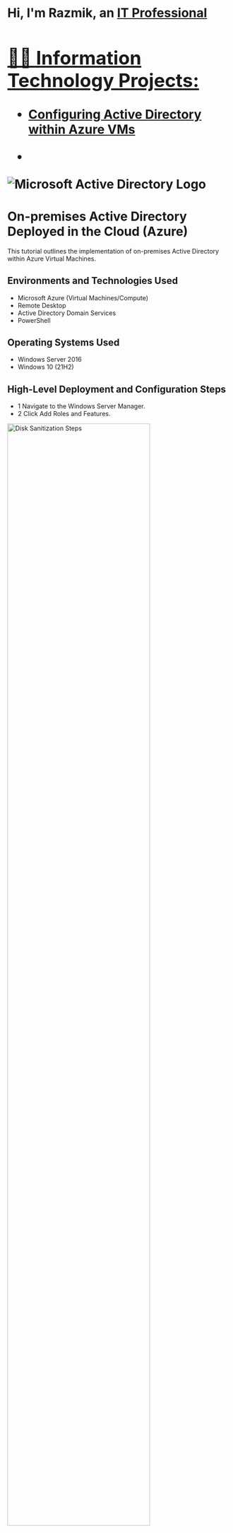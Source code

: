 <h1>Hi, I'm Razmik, an <a href="https://www.linkedin.com/in/razmik-a-917237280">IT Professional

<h2>👨‍💻 Information Technology Projects:</h2>
  
  - [Configuring Active Directory within Azure VMs](https://github.com/RazmikAlexander/RazmikAlexander/configure-ad)
  - <p align="center">
<img src="https://i.imgur.com/pU5A58S.png" alt="Microsoft Active Directory Logo"/>
</p>

<h1>On-premises Active Directory Deployed in the Cloud (Azure)</h1>
This tutorial outlines the implementation of on-premises Active Directory within Azure Virtual Machines.<br />


<h2>Environments and Technologies Used</h2>

- Microsoft Azure (Virtual Machines/Compute)
- Remote Desktop
- Active Directory Domain Services
- PowerShell

<h2>Operating Systems Used </h2>

- Windows Server 2016
- Windows 10 (21H2)

<h2>High-Level Deployment and Configuration Steps</h2>

- 1 Navigate to the Windows Server Manager.
- 2 Click Add Roles and Features.
    
<p>
<img src="https://www.ibm.com/docs/en/STXKQY_BDA_SHR/bl1bda72.jpg" height="80%" width="80%" alt="Disk Sanitization Steps"/h2>
</p>
<p>
<li> 3 It will open Add Roles and Features, wizard. Click Next.</li>
<p>

<p>
<img src="https://i.imgur.com/YRWnXtl.jpg" height="80%" width="80%" alt=<>
</p>
<p>
- 4 Select the server from the server pool and click Next.
</p>
<img src="https://i.imgur.com/loqxzX2.jpg" height="80%" width="80%" alt=<>
<br />

<p>
- 5 Click the Checkbox to select Active Directory Domain Services.
</p>  
<img src="https://i.imgur.com/IpcbfPO.jpg" height="80%" width="80%" alt=<>

</p>
<p>

<p>
- 6 On the popup Window, just click Add Features.
</p>
<img src="https://i.imgur.com/i49BWn8.jpg" height="80%" width="80%" alt=<>

</p>
<p>

<p>
- 7 On the description window of Active Directory Domain Services, click Next.
</p>
<img src="https://i.imgur.com/bJb2T5W.jpg" height="80%" width="80%" alt=<>
</p>
<p>

<p>
- 8 Click Install on the Confirmation window.
</p>
<img src="https://i.imgur.com/6GichZd.jpg" height="80%" width="80%" alt=<>
</p>
<p>

<p>
- 9 Installation process begins.
</p>
<img src="https://i.imgur.com/0bpMsSX.jpg" height="80%" width="80%" alt=<>
</p>
<p>

<p>
- 10 After installing AD DS Role, you can promote this Server to a Domain Controller.
</p>
<img src="https://i.imgur.com/HlIrrJD.jpg" height="80%" width="80%" alt=<>
</p>
<p>

<p>
- 11 Select Add a new forest and give the Root domain name, ad.gpfs.net. Click Next.
</p>
<img src="https://i.imgur.com/IJ119YS.jpg" height="80%" width="80%" alt=<>
</p>
<p>

<p>
- 12 Enter the Directory Services Restore Mode password.
</p>
<img src="https://i.imgur.com/UcseLJ8.jpg" height="80%" width="80%" alt=<>
</p>
<p>

<p>
- 13 Ignore the warning message.
</p>
<img src="https://i.imgur.com/duRkaBK.jpg" height="80%" width="80%" alt=<>
</p>
<p>

<p>
- 14 Use the default NetBIOS domain name and click Next.
</p>
<img src="https://i.imgur.com/sRBiQKx.jpg" height="80%" width="80%" alt=<>
</p>
<p>

<p>
- 15 Use the default paths and click Next.
</p>
<img src="https://i.imgur.com/tg0C71m.jpg" height="80%" width="80%" alt=<>
</p>
<p>

<p>
- 16 Review and click Next if no errors.
</p>
<img src="https://i.imgur.com/F2GYCoU.jpg" height="80%" width="80%" alt=<>
</p>
<p>

<p>
- 17 Click Install and wait for the installation to finish.
</p>
<img src="https://i.imgur.com/uvVrjgf.jpg" height="80%" width="80%" alt=<>
</p>
<p>
- 18 The Domain Controller is now set up.
</p>







































